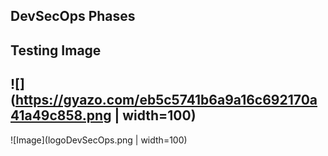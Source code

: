## DevSecOps Phases

Testing Image
----
![](https://gyazo.com/eb5c5741b6a9a16c692170a41a49c858.png | width=100)
----
![Image](logoDevSecOps.png | width=100)

